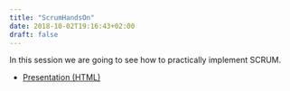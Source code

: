 ```yaml
---
title: "ScrumHandsOn"
date: 2018-10-02T19:16:43+02:00
draft: false
---
```


In this session we are going to see how to practically implement SCRUM.

- [Presentation (HTML)](handson/output/index.html)